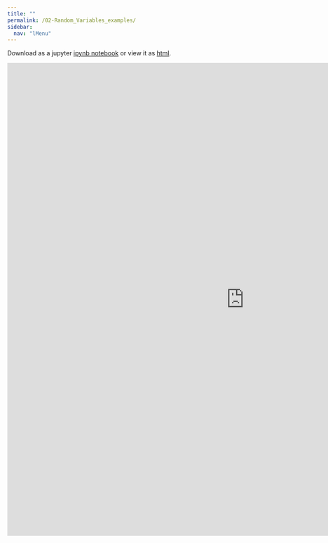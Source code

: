 ```yaml
---
title: ""
permalink: /02-Random_Variables_examples/
sidebar:
  nav: "lMenu"
---
```


Download as a jupyter [ipynb notebook](https://datascience-intro.github.io/1MS041-2025/notebooks/02-Random_Variables_examples.ipynb) or view it as [html](https://datascience-intro.github.io/1MS041-2025/notebooks/02-Random_Variables_examples.html).

<iframe src="https://datascience-intro.github.io/1MS041-2025/notebooks/02-Random_Variables_examples.html" width="1080" height="1080" frameborder="0"></iframe>

    